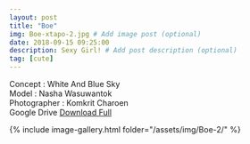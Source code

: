 ```yaml
---
layout: post
title: "Boe"
img: Boe-xtapo-2.jpg # Add image post (optional)
date: 2018-09-15 09:25:00
description: Sexy Girl! # Add post description (optional)
tag: [cute]
---
```

Concept : White And Blue Sky  
Model : Nasha Wasuwantok  
Photographer : Komkrit Charoen   
Google Drive [Download Full](gestyy.com/e0GwhS)   


{% include image-gallery.html folder="/assets/img/Boe-2/" %}
